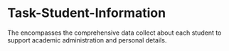 # Task-Student-Information
The encompasses the comprehensive data collect about each student to support academic administration and personal details. 
